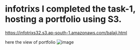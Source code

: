 # infotrixs I completed the task-1, hosting a portfolio using S3.

https://infotrixs32.s3.ap-south-1.amazonaws.com/balaji.html

here the view of portfolio 
![image](https://github.com/KurapatiBalaji/infotrixs/assets/109504895/41a35946-9871-406d-85c7-7e2a59b49d1c)


